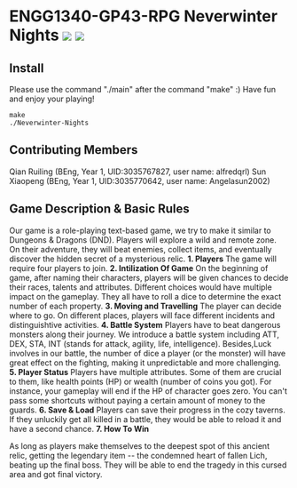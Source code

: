 # ENGG1340-GP43-RPG Neverwinter Nights ![](https://img.shields.io/badge/License-HKU-yellow) ![](https://img.shields.io/badge/Course-ENGG1340-blue)
## Install
Please use the command "./main" after the command "make" :)
Have fun and enjoy your playing!
```
make
./Neverwinter-Nights
```
## Contributing Members
Qian Ruiling (BEng, Year 1, UID:3035767827, user name: alfredqrl)
Sun Xiaopeng (BEng, Year 1, UID:3035770642, user name: Angelasun2002)
## Game Description & Basic Rules
Our game is a role-playing text-based game, we try to make it similar to Dungeons & Dragons (DND). Players will explore a wild and remote zone. On their adventure, they will beat enemies, collect items, and eventually discover the hidden secret of a mysterious relic.
**1. Players**
The game will require four players to join.
**2. Intilization Of Game**
On the beginning of game, after naming their characters, players will be given chances to decide their races, talents and attributes. Different choices would have multiple impact on the gameplay. They all have to roll a dice to determine the exact number of each property. 
**3. Moving and Travelling**
The player can decide where to go. On different places, players will face different incidents and distinguishtive activities.
**4. Battle System**
Players have to beat dangerous monsters along their journey. We introduce a battle system including ATT, DEX, STA, INT (stands for attack, agility, life, intelligence). Besides,Luck involves in our battle, the number of dice a player (or the monster) will have great effect on the fighting, making it unpredictable and more challenging.
**5. Player Status**
Players have multiple attributes. Some of them are crucial to them, like health points (HP) or wealth (number of coins you got). For instance, your gameplay will end if the HP of character goes zero. You can't pass some shortcuts without paying a certain amount of money to the guards.
**6. Save & Load**
Players can save their progress in the cozy taverns. If they unluckily get all killed in a battle, they would be able to reload it and have a second chance.
**7. How To Win**

As long as players make themselves to the deepest spot of this ancient relic, getting the legendary item -- the condemned heart of fallen Lich, beating up the final boss. They will be able to end the tragedy in this cursed area and got final victory.
